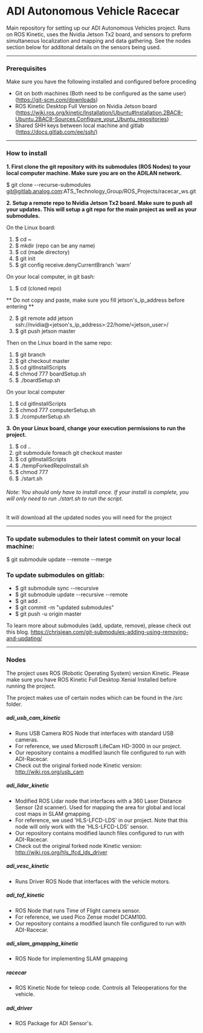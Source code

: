 # ADI Autonomous Vehicle Racecar

Main repository for setting up our ADI Autonomous Vehicles project. Runs on ROS Kinetic, uses the Nvidia Jetson Tx2 board, and sensors to preform simultaneous localization and mapping and data gathering. See the nodes section below for additonal details on the sensors being used.

- - -
### Prerequisites

Make sure you have the following installed and configured before proceding
- Git on both machines (Both need to be configured as the same user) (https://git-scm.com/downloads)
- ROS Kinetic Desktop Full Version on Nvidia Jetson board (https://wiki.ros.org/kinetic/Installation/Ubuntu#Installation.2BAC8-Ubuntu.2BAC8-Sources.Configure_your_Ubuntu_repositories)
- Shared SHH keys between local machine and gitlab (https://docs.gitlab.com/ee/ssh/)

- - -
### How to install

**1. First clone the git repository with its submodules (ROS Nodes) to your local computer machine. Make sure you are on the ADILAN network.**

$ git clone --recurse-submodules git@gitlab.analog.com:ATS_Technology_Group/ROS_Projects/racecar_ws.git

**2. Setup a remote repo to Nvidia Jetson Tx2 board. Make sure to push all your updates. This will setup a git repo for the main project as well as your submodules.**

On the Linux board:
1. $ cd ~
2. $ mkdir (repo can be any name)
3. $ cd (made directory)
4. $ git init
5. $ git config receive.denyCurrentBranch 'warn'

On your local computer, in git bash:
1. $ cd (cloned repo)

** Do not copy and paste, make sure you fill jetson's_ip_address before entering **

2. $ git remote add jetson ssh://nvidia@<jetson's_ip_address>:22/home/<jetson_user>/<repo>
3. $ git push jetson master

Then on the Linux board in the same repo:
1. $ git branch
2. $ git checkout master
3. $ cd gitInstallScripts
4. $ chmod 777 boardSetup.sh
5. $ ./boardSetup.sh

On your local computer
1. $ cd gitInstallScripts
2. $ chmod 777 computerSetup.sh
3. $ ./computerSetup.sh

**3. On your Linux board, change your execution permissions to run the project.**

1. $ cd ..
2. git submodule foreach git checkout master
3. $ cd gitInstallScripts
4. $ ./tempForkedRepoInstall.sh
5. $ chmod 777
6. $ ./start.sh

###### Note: You should only have to install once. If your install is complete, you will only need to run ./start.sh to run the script.

It will download all the updated nodes you will need for the project

- - -

### To update submodules to their latest commit on your local machine:

$ git submodule update --remote --merge

### To update submodules on gitlab:
- $ git submodule sync --recursive
- $ git submodule update --recursive --remote
- $ git add .
- $ git commit -m "updated submodules"
- $ git push -u origin master

To learn more about submodules (add, update, remove), please check out this blog. https://chrisjean.com/git-submodules-adding-using-removing-and-updating/

- - -

### Nodes

The project uses ROS (Robotic Operating System) version Kinetic. Please make sure you have ROS Kinetic Full Desktop Xenial Installed before running the project.

The project makes use of certain nodes which can be found in the /src folder.

##### adi_usb_cam_kinetic

- Runs USB Camera ROS Node that interfaces with standard USB cameras.
- For reference, we used Microsoft LifeCam HD-3000 in our project.
- Our repository contains a modified launch file configured to run with ADI-Racecar.
- Check out the original forked node Kinetic version: http://wiki.ros.org/usb_cam

##### adi_lidar_kinetic

- Modified ROS Lidar node that interfaces with a 360 Laser Distance Sensor (2d scanner). Used for mapping the area for global and local cost maps in SLAM gmapping.
- For reference, we used 'HLS-LFCD-LDS' in our project. Note that this node will only work with the 'HLS-LFCD-LDS' sensor.
- Our repository contains modified launch files configured to run with ADI-Racecar.
- Check out the original forked node Kinetic version: http://wiki.ros.org/hls_lfcd_lds_driver

##### adi_vesc_kinetic

- Runs Driver ROS Node that interfaces with the vehicle motors.

##### adi_tof_kinetic

- ROS Node that runs Time of Flight camera sensor.
- For reference, we used Pico Zense model DCAM100.
- Our repository contains a modified launch file configured to run with ADI-Racecar.

##### adi_slam_gmapping_kinetic

- ROS Node for implementing SLAM gmapping

##### racecar

- ROS Kinetic Node for teleop code. Controls all Teleoperations for the vehicle.

##### adi_driver

- ROS Package for ADI Sensor's.
